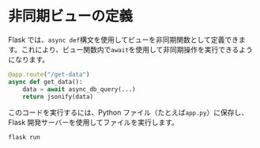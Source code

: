 # 非同期ビューの定義

Flask では、`async def`構文を使用してビューを非同期関数として定義できます。これにより、ビュー関数内で`await`を使用して非同期操作を実行できるようになります。

```python
@app.route("/get-data")
async def get_data():
    data = await async_db_query(...)
    return jsonify(data)
```

このコードを実行するには、Python ファイル（たとえば`app.py`）に保存し、Flask 開発サーバーを使用してファイルを実行します。

```bash
flask run
```

